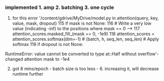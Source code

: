 ### implemented 1. amp 2. batching 3. one cycle

1. for this error '/content/gdrive/MyDrive/model.py in attention(query, key, value, mask, dropout)
    115         if mask is not None:
    116             # Write a very low value (indicating -inf) to the positions where mask == 0
--> 117             attention_scores.masked_fill_(mask == 0, -1e9)
    118         attention_scores = attention_scores.softmax(dim=-1) # (batch, h, seq_len, seq_len) # Apply softmax
    119         if dropout is not None:

RuntimeError: value cannot be converted to type at::Half without overflow'- changed attention mask to -1e4

2. got 8 mins/epoch - batch size is too less - 6. increasing it, will decrease runtime further